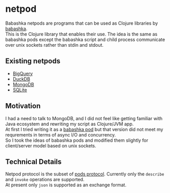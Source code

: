 # netpod

Babashka netpods are programs that can be used as Clojure libraries by [babashka](https://babashka.org/).  
This is the Clojure library that enables their use. 
The idea is the same as babashka pods except the babashka script and child process communicate over unix sockets rather than stdin and stdout.

## Existing netpods

* [BigQuery](https://github.com/jlabath/netpod-jlabath-bigquery)
* [DuckDB](https://github.com/jlabath/netpod-jlabath-duckdb)
* [MongoDB](https://github.com/jlabath/netpod-jlabath-mongo)
* [SQLite](https://github.com/jlabath/netpod-jlabath-sqlite)

## Motivation

I had a need to talk to MongoDB, and I did not feel like getting familiar with Java ecosystem and rewriting my script as Clojure/JVM app.  
At first I tried writing it as a [babashka pod](https://github.com/babashka/pods) but that version did not meet my requrements in terms of async I/O and concurrency.  
So I took the ideas of babashka pods and modified them slightly for client/server model based on unix sockets.  

## Technical Details

Netpod protocol is the subset of [pods protocol](https://github.com/babashka/pods/blob/master/README.md#the-protocol). Currently only the `describe` and `invoke` operations are supported.  
At present only `json` is supported as an exchange format.
